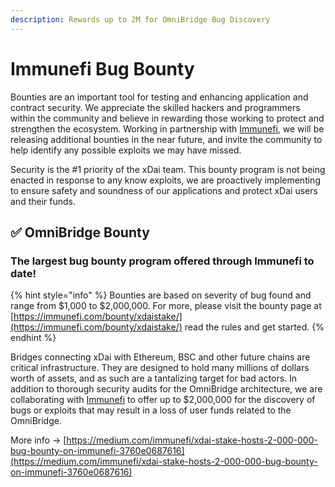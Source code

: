 ```yaml
---
description: Rewards up to 2M for OmniBridge Bug Discovery
---
```


# Immunefi Bug Bounty

Bounties are an important tool for testing and enhancing application and contract security. We appreciate the skilled hackers and programmers within the community and believe in rewarding those working to protect and strengthen the ecosystem. Working in partnership with [Immunefi](https://immunefi.com/),  we will be releasing additional bounties in the near future, and invite the community to help identify any possible exploits we may have missed. 

Security is the \#1 priority of the xDai team. This bounty program is not being enacted in response to any know exploits, we are proactively implementing to ensure safety and soundness of our applications and protect xDai users and their funds.

## ✅ OmniBridge Bounty

### **The largest bug bounty program offered through Immunefi to date!**

{% hint style="info" %}
Bounties are based on severity of bug found and range from $1,000 to $2,000,000. For more, please visit the bounty page at [https://immunefi.com/bounty/xdaistake/](https://immunefi.com/bounty/xdaistake/) read the rules and get started.
{% endhint %}

Bridges connecting xDai with Ethereum, BSC and other future chains are critical infrastructure. They are designed to hold many millions of dollars worth of assets, and as such are a tantalizing target for bad actors. In addition to thorough security audits for the OmniBridge architecture, we are collaborating with [Immunefi](https://immunefi.com/) to offer up to $2,000,000 for the discovery of bugs or exploits that may result in a loss of user funds related to the OmniBridge. 

More info -&gt; [https://medium.com/immunefi/xdai-stake-hosts-2-000-000-bug-bounty-on-immunefi-3760e0687616](https://medium.com/immunefi/xdai-stake-hosts-2-000-000-bug-bounty-on-immunefi-3760e0687616)







